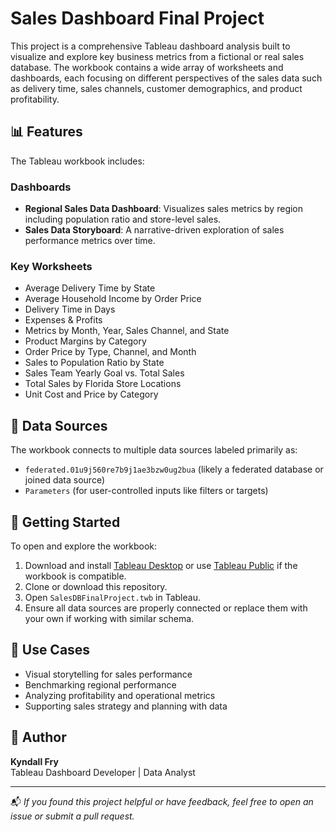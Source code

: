 # Sales Dashboard Final Project

This project is a comprehensive Tableau dashboard analysis built to visualize and explore key business metrics from a fictional or real sales database. The workbook contains a wide array of worksheets and dashboards, each focusing on different perspectives of the sales data such as delivery time, sales channels, customer demographics, and product profitability.

## 📊 Features

The Tableau workbook includes:

### Dashboards
- **Regional Sales Data Dashboard**: Visualizes sales metrics by region including population ratio and store-level sales.
- **Sales Data Storyboard**: A narrative-driven exploration of sales performance metrics over time.

### Key Worksheets
- Average Delivery Time by State
- Average Household Income by Order Price
- Delivery Time in Days
- Expenses & Profits
- Metrics by Month, Year, Sales Channel, and State
- Product Margins by Category
- Order Price by Type, Channel, and Month
- Sales to Population Ratio by State
- Sales Team Yearly Goal vs. Total Sales
- Total Sales by Florida Store Locations
- Unit Cost and Price by Category

## 📁 Data Sources

The workbook connects to multiple data sources labeled primarily as:
- `federated.01u9j560re7b9j1ae3bzw0ug2bua` (likely a federated database or joined data source)
- `Parameters` (for user-controlled inputs like filters or targets)

## 🚀 Getting Started

To open and explore the workbook:

1. Download and install [Tableau Desktop](https://www.tableau.com/products/desktop) or use [Tableau Public](https://public.tableau.com/) if the workbook is compatible.
2. Clone or download this repository.
3. Open `SalesDBFinalProject.twb` in Tableau.
4. Ensure all data sources are properly connected or replace them with your own if working with similar schema.

## 📌 Use Cases

- Visual storytelling for sales performance
- Benchmarking regional performance
- Analyzing profitability and operational metrics
- Supporting sales strategy and planning with data

## 🧠 Author

**Kyndall Fry**  
Tableau Dashboard Developer | Data Analyst

---

📬 *If you found this project helpful or have feedback, feel free to open an issue or submit a pull request.*
